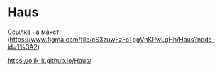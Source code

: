 # Haus
Ссылка на макет: (https://www.figma.com/file/cS3zuwFzFcTpgVnKPwLgHh/Haus?node-id=1%3A2)

https://olik-k.github.io/Haus/
